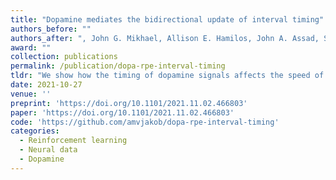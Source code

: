 ```yaml
---
title: "Dopamine mediates the bidirectional update of interval timing"
authors_before: ""
authors_after: ", John G. Mikhael, Allison E. Hamilos, John A. Assad, Samuel J. Gershman. bioRxiv preprint."
award: ""
collection: publications
permalink: /publication/dopa-rpe-interval-timing
tldr: "We show how the timing of dopamine signals affects the speed of agent's internal clock."
date: 2021-10-27
venue: ''
preprint: 'https://doi.org/10.1101/2021.11.02.466803'
paper: 'https://doi.org/10.1101/2021.11.02.466803'
code: 'https://github.com/amvjakob/dopa-rpe-interval-timing'
categories:
  - Reinforcement learning
  - Neural data
  - Dopamine
---
```

